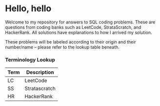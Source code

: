 # Hello, hello

Welcome to my repository for answers to SQL coding problems.
These are questions from coding banks such as LeetCode, StrataScratch, and HackerRank.
All solutions have explanations to how I arrived my solution.

These problems will be labeled according to their origin and their number/name – please refer to the lookup table beneath.


### Terminology Lookup
| Term | Description |
| --- | ---|
| LC | LeetCode |
| SS | Stratascratch |
| HR | HackerRank |
